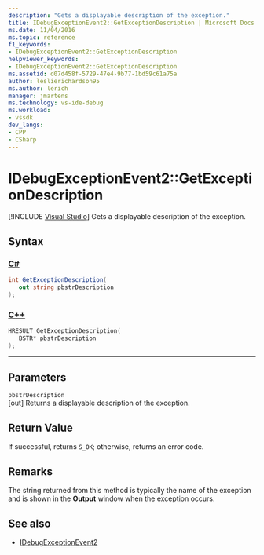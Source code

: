 ```yaml
---
description: "Gets a displayable description of the exception."
title: IDebugExceptionEvent2::GetExceptionDescription | Microsoft Docs
ms.date: 11/04/2016
ms.topic: reference
f1_keywords:
- IDebugExceptionEvent2::GetExceptionDescription
helpviewer_keywords:
- IDebugExceptionEvent2::GetExceptionDescription
ms.assetid: d07d458f-5729-47e4-9b77-1bd59c61a75a
author: leslierichardson95
ms.author: lerich
manager: jmartens
ms.technology: vs-ide-debug
ms.workload:
- vssdk
dev_langs:
- CPP
- CSharp
---
```

# IDebugExceptionEvent2::GetExceptionDescription

 [!INCLUDE [Visual Studio](~/includes/applies-to-version/vs-windows-only.md)]
Gets a displayable description of the exception.

## Syntax

### [C#](#tab/csharp)
```csharp
int GetExceptionDescription( 
   out string pbstrDescription
);
```
### [C++](#tab/cpp)
```cpp
HRESULT GetExceptionDescription( 
   BSTR* pbstrDescription
);
```
---

## Parameters
`pbstrDescription`\
[out] Returns a displayable description of the exception.

## Return Value
 If successful, returns `S_OK`; otherwise, returns an error code.

## Remarks
 The string returned from this method is typically the name of the exception and is shown in the **Output** window when the exception occurs.

## See also
- [IDebugExceptionEvent2](../../../extensibility/debugger/reference/idebugexceptionevent2.md)
